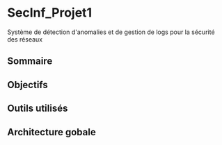 # SecInf_Projet1
Système de détection d'anomalies et de gestion de logs pour la sécurité des réseaux
## Sommaire
## Objectifs
## Outils utilisés
## Architecture gobale